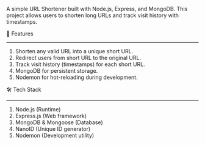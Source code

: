A simple URL Shortener built with Node.js, Express, and MongoDB.
This project allows users to shorten long URLs and track visit history with timestamps.

🚀 Features
________________________________________________________________________________________
1. Shorten any valid URL into a unique short URL.
2. Redirect users from short URL to the original URL.
3. Track visit history (timestamps) for each short URL.
4. MongoDB for persistent storage.
5. Nodemon for hot-reloading during development.

🛠 Tech Stack
_________________________________________________________________________________________
1. Node.js (Runtime)
2. Express.js (Web framework)
3. MongoDB & Mongoose (Database) 
4. NanoID (Unique ID generator)
5. Nodemon (Development utility)
